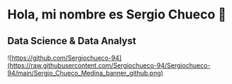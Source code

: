 # Hola, mi nombre es Sergio Chueco 👋

## Data Science & Data Analyst

![https://github.com/Sergiochueco-94](https://raw.githubusercontent.com/Sergiochueco-94/Sergiochueco-94/main/Sergio_Chueco_Medina_banner_github.png)



